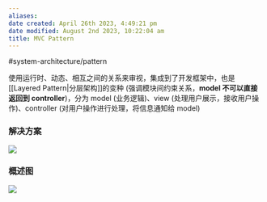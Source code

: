 ```yaml
---
aliases: 
date created: April 26th 2023, 4:49:21 pm
date modified: August 2nd 2023, 10:22:04 am
title: MVC Pattern
---
```

#system-architecture/pattern    

使用运行时、动态、相互之间的关系来审视，集成到了开发框架中，也是[[Layered Pattern|分层架构]]的变种 (强调模块间约束关系，**model 不可以直接返回到 controller**)，分为 model (业务逻辑)、view (处理用户展示，接收用户操作)、controller (对用户操作进行处理，将信息通知给 model)

### 解决方案
![](https://spricoder.oss-cn-shanghai.aliyuncs.com/2021-Software-System-Design/img/lec14/8.png)

### 概述图
![](https://spricoder.oss-cn-shanghai.aliyuncs.com/2021-Software-System-Design/img/lec14/9.png)